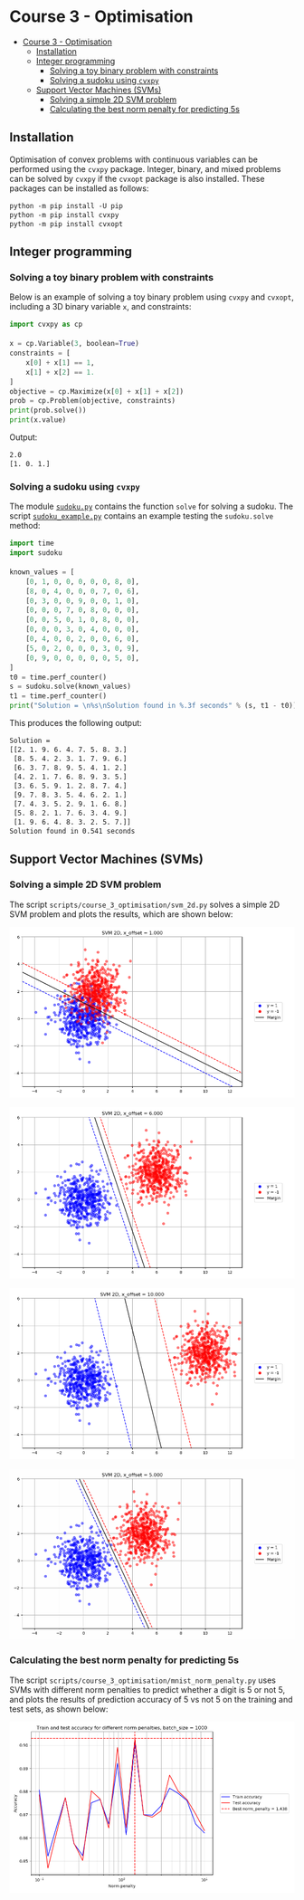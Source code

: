 # Course 3 - Optimisation

- [Course 3 - Optimisation](#course-3---optimisation)
  - [Installation](#installation)
  - [Integer programming](#integer-programming)
    - [Solving a toy binary problem with constraints](#solving-a-toy-binary-problem-with-constraints)
    - [Solving a sudoku using `cvxpy`](#solving-a-sudoku-using-cvxpy)
  - [Support Vector Machines (SVMs)](#support-vector-machines-svms)
    - [Solving a simple 2D SVM problem](#solving-a-simple-2d-svm-problem)
    - [Calculating the best norm penalty for predicting 5s](#calculating-the-best-norm-penalty-for-predicting-5s)

## Installation

Optimisation of convex problems with continuous variables can be performed using the `cvxpy` package. Integer, binary, and mixed problems can be solved by `cvxpy` if the `cvxopt` package is also installed. These packages can be installed as follows:

```
python -m pip install -U pip
python -m pip install cvxpy
python -m pip install cvxopt
```

## Integer programming

### Solving a toy binary problem with constraints

Below is an example of solving a toy binary problem using `cvxpy` and `cvxopt`, including a 3D binary variable `x`, and constraints:

```python
import cvxpy as cp

x = cp.Variable(3, boolean=True)
constraints = [
    x[0] + x[1] == 1,
    x[1] + x[2] == 1.
]
objective = cp.Maximize(x[0] + x[1] + x[2])
prob = cp.Problem(objective, constraints)
print(prob.solve())
print(x.value)
```

Output:

```
2.0
[1. 0. 1.]
```

### Solving a sudoku using `cvxpy`

The module [`sudoku.py`](./sudoku.py) contains the function `solve` for solving a sudoku. The script [`sudoku_example.py`](./sudoku_example.py) contains an example testing the `sudoku.solve` method:

```python
import time
import sudoku

known_values = [
    [0, 1, 0, 0, 0, 0, 0, 8, 0],
    [8, 0, 4, 0, 0, 0, 7, 0, 6],
    [0, 3, 0, 0, 9, 0, 0, 1, 0],
    [0, 0, 0, 7, 0, 8, 0, 0, 0],
    [0, 0, 5, 0, 1, 0, 8, 0, 0],
    [0, 0, 0, 3, 0, 4, 0, 0, 0],
    [0, 4, 0, 0, 2, 0, 0, 6, 0],
    [5, 0, 2, 0, 0, 0, 3, 0, 9],
    [0, 9, 0, 0, 0, 0, 0, 5, 0],
]
t0 = time.perf_counter()
s = sudoku.solve(known_values)
t1 = time.perf_counter()
print("Solution = \n%s\nSolution found in %.3f seconds" % (s, t1 - t0))
```

This produces the following output:

```
Solution =
[[2. 1. 9. 6. 4. 7. 5. 8. 3.]
 [8. 5. 4. 2. 3. 1. 7. 9. 6.]
 [6. 3. 7. 8. 9. 5. 4. 1. 2.]
 [4. 2. 1. 7. 6. 8. 9. 3. 5.]
 [3. 6. 5. 9. 1. 2. 8. 7. 4.]
 [9. 7. 8. 3. 5. 4. 6. 2. 1.]
 [7. 4. 3. 5. 2. 9. 1. 6. 8.]
 [5. 8. 2. 1. 7. 6. 3. 4. 9.]
 [1. 9. 6. 4. 8. 3. 2. 5. 7.]]
Solution found in 0.541 seconds
```

## Support Vector Machines (SVMs)

### Solving a simple 2D SVM problem

The script `scripts/course_3_optimisation/svm_2d.py` solves a simple 2D SVM problem and plots the results, which are shown below:

![](./Results/SVM_2D,_x_offset___1.000.png)

![](./Results/SVM_2D,_x_offset___6.000.png)

![](./Results/SVM_2D,_x_offset___10.000.png)

![](./Results/2D_SVM_gif.gif)

### Calculating the best norm penalty for predicting 5s

The script `scripts/course_3_optimisation/mnist_norm_penalty.py` uses SVMs with different norm penalties to predict whether a digit is 5 or not 5, and plots the results of prediction accuracy of 5 vs not 5 on the training and test sets, as shown below:

![](./Results/Train_and_test_accuracy_for_different_norm_penalties,_batch_size___1000.png)
